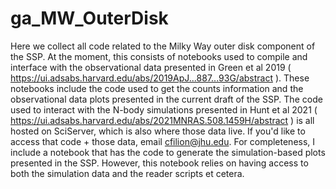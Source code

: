 # ga_MW_OuterDisk

Here we collect all code related to the Milky Way outer disk component of the SSP. At the moment, this consists of notebooks used to compile and interface
with the observational data presented in Green et al 2019 ( https://ui.adsabs.harvard.edu/abs/2019ApJ...887...93G/abstract ). These notebooks include the
code used to get the counts information and the observational data plots presented in the current draft of the SSP. The code used to interact with the 
N-body simulations presented in Hunt et al 2021 ( https://ui.adsabs.harvard.edu/abs/2021MNRAS.508.1459H/abstract ) is all hosted on SciServer, which is 
also where those data live. If you'd like to access that code + those data, email cfilion@jhu.edu. For completeness, I include a notebook that has the code
to generate the simulation-based plots presented in the SSP. However, this notebook relies on having access to both the simulation data and the reader scripts et cetera.
